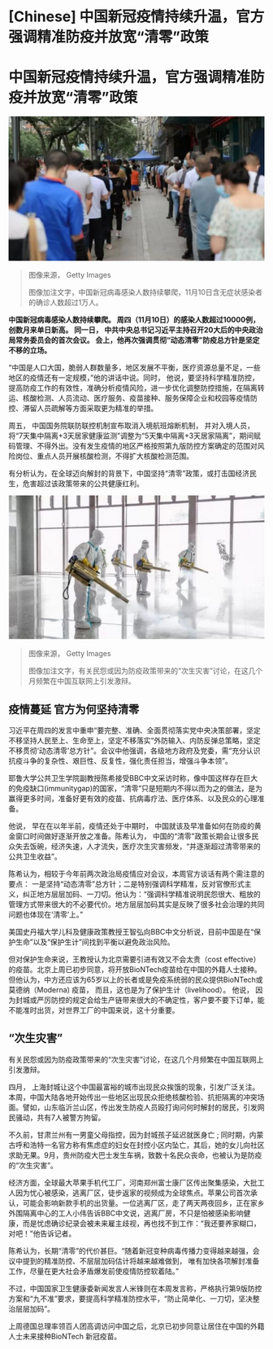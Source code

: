 # [Chinese] 中国新冠疫情持续升温，官方强调精准防疫并放宽“清零”政策

#  中国新冠疫情持续升温，官方强调精准防疫并放宽“清零”政策



![中国新冠病毒感染人数持续攀爬，11月10日含无症状感染者的确诊人数超过1万人。](_127600997_whatsubject.jpg)

> 图像来源，  Getty Images
>
> 图像加注文字，中国新冠病毒感染人数持续攀爬，11月10日含无症状感染者的确诊人数超过1万人。

**中国新冠病毒感染人数持续攀爬。 周四（11月10日）的感染人数超过10000例， 创数月来单日新高。 同一日， 中共中央总书记习近平主持召开20大后的中央政治局常务委员会的首次会议。 会上，他再次强调贯彻“动态清零”防疫总方针是坚定不移的立场。**

“中国是人口大国，脆弱人群数量多，地区发展不平衡，医疗资源总量不足，一些地区的疫情还有一定规模，”他的讲话中说。同时， 他说，要坚持科学精准防控，提高防疫工作的有效性，准确分析疫情风险，进一步优化调整防控措施，在隔离转运、核酸检测、人员流动、医疗服务、疫苗接种、服务保障企业和校园等疫情防控、滞留人员疏解等方面采取更为精准的举措。

周五， 中国国务院联防联控机制宣布取消入境航班熔断机制， 并对入境人员，将“7天集中隔离+3天居家健康监测”调整为“5天集中隔离+3天居家隔离”，期间赋码管理、不得外出。没有发生疫情的地区严格按照第九版防控方案确定的范围对风险岗位、重点人员开展核酸检测，不得扩大核酸检测范围。

有分析认为，在全球迈向解封的背景下，中国坚持“清零”政策，或打击国经济民生，危害超过该政策带来的公共健康红利。

![有关民怨或因为防疫政策带来的“次生灾害”讨论，在这几个月频繁在中国互联网上引发激辩。](_127600998_whatsubject.jpg)

> 图像来源，  Getty Images
>
> 图像加注文字，有关民怨或因为防疫政策带来的“次生灾害”讨论，在这几个月频繁在中国互联网上引发激辩。

##  疫情蔓延 官方为何坚持清零

习近平在周四的发言中重申“要完整、准确、全面贯彻落实党中央决策部署，坚定不移坚持人民至上、生命至上，坚定不移落实“外防输入、内防反弹总策略，坚定不移贯彻‘动态清零’总方针”。会议中他强调，各级地方政府及党委，需“充分认识抗疫斗争的复杂性、艰巨性、反复性，强化责任担当，增强斗争本领”。

耶鲁大学公共卫生学院副教授陈希接受BBC中文采访时称，像中国这样存在巨大的免疫缺口(immunitygap)的国家，“清零”只是短期内不得以而为之的做法，是为赢得更多时间，准备好更有效的疫苗、抗病毒疗法、医疗体系、以及民众的心理准备。

他说， 早在在以年半前，疫情还处于中期时， 中国就该及早准备如何在防疫的黄金窗口时间做好逐渐开放之准备。陈希认为， 中国的“清零”政策长期会让很多民众失去饭碗，经济失速，人才流失，医疗次生灾害频发，“并逐渐超过清零带来的公共卫生收益”。

陈希认为，相较于今年前两次政治局疫情应对会议，本周官方谈话有两个需注意的要点： 一是坚持“动态清零”总方针；二是特别强调科学精准，反对官僚形式主义，纠正地方层层加码、一刀切。他认为：“强调科学精准说明民怨很大、粗放的管理方式带来很大的不必要代价。地方层层加码其实是反映了很多社会治理的共同问题也体现在‘清零’上。”

美国史丹福大学儿科及健康政策教授王智弘向BBC中文分析说，目前中国是在“保护生命”以及“保护生计”间找到平衡以避免政治风险。

但对保护生命来说，王教授认为北京需要引进有效又不会太贵（cost effective）的疫苗。北京上周已初步同意，将开放BioNTech疫苗给在中国的外籍人士接种。但他认为，中方还应该为65岁以上的长者或是免疫系统弱的民众提供BioNTech或莫德纳（Moderna) 疫苗， 而且，这也是为了保护生计（livelihood）。 他说， 因为封城或严厉防控的规定会给生产链带来很大的不确定性，客户要不要下订单，能不能准时出货，对世界工厂的中国来说，这十分重要。

##  “次生灾害”

有关民怨或因为防疫政策带来的“次生灾害”讨论，在这几个月频繁在中国互联网上引发激辩。

四月， 上海封城让这个中国最富裕的城市出现民众挨饿的现象，引发广泛关注。本周，中国大陆各地开始传出一些地区出现民众拒绝核酸检验、抗拒隔离的冲突场面。譬如，山东临沂兰山区，传出发生防疫人员殴打询问何时解封的居民，引发网民骚动，共有7人被警方拘留。

不久前，甘肃兰州有一男童父母指控，因为封城孩子延迟就医身亡 ; 同时期，内蒙古呼和浩特一名官方称有焦虑症的妇女在封控小区内坠亡，其后，她的女儿向社区求助无果。9月，贵州防疫大巴士发生车祸，致数十名民众丧命，也被认为是防疫的“次生灾害”。

经济方面，全球最大苹果手机代工厂，河南郑州富士康厂区传出聚集感染，大批工人因为忧心被感染，逃离厂区，徒步返家的视频成为全球焦点。苹果公司首次承认，可能会影响新款手机的出货量。一位逃离厂区，走了两天两夜回乡，正在家乡外围隔离中心的工人小伟告诉BBC中文说，逃离厂房，不只是怕被感染影响健康，而是忧虑确诊纪录会被未来雇主歧视，再也找不到工作：“我还要养家糊口，对吧！”他告诉记者。

陈希认为，长期“清零”的代价甚巨。“随着新冠变种病毒传播力变得越来越强，会议中提到的精准防控、不层层加码估计将越来越难做到， 唯有加快各项解封准备工作，尽量在更大社会矛盾爆发前使疫情防控软着陆。”

不过，中国国家卫生健康委新闻发言人米锋则在本周发言称，严格执行第9版防控方案和“九不准”要求，要提高科学精准防控水平，“防止简单化、一刀切，坚决整治层层加码”。

上周德国总理率领百人团高调访问中国之后，北京已初步同意让居住在中国的外籍人士未来接种BioNTech 新冠疫苗。


